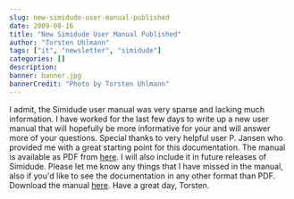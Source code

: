 ```yaml
---
slug: new-simidude-user-manual-published
date: 2009-08-16
title: "New Simidude User Manual Published"
author: "Torsten Uhlmann"
tags: ["it", "newsletter", "simidude"]
categories: []
description:
banner: banner.jpg
bannerCredit: "Photo by Torsten Uhlmann"
---
```


I admit, the Simidude user manual was very sparse and lacking much information. I have worked for the last few days to write up a new user manual that will hopefully be more informative for your and will answer more of your questions. Special thanks to very helpful user P. Jansen who provided me with a great starting point for this documentation. The manual is available as PDF from [here](http://helpdesk.agynamix.de/index.php?pg=kb.page&id=6). I will also include it in future releases of Simidude. Please let me know any things that I have missed in the manual, also if you'd like to see the documentation in any other format than PDF. Download the manual [here](http://helpdesk.agynamix.de/index.php?pg=kb.page&id=6). Have a great day, Torsten.
